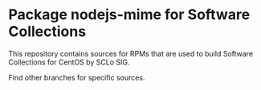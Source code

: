 # Package nodejs-mime for Software Collections

This repository contains sources for RPMs that are used
to build Software Collections for CentOS by SCLo SIG.

Find other branches for specific sources.
